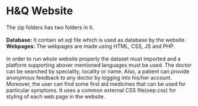 # H&Q Website 
The zip folders has two folders in it. <br>
<br><b>Database:</b> It contain wt.sql file which is used as database by the website.
<br><b>Webpages:</b> The webpages are made using HTML, CSS, JS and PHP. 
<br><br>In order to run whole website properly the dataset must imported and a platform supporting abover mentioned languages must be used. The doctor can be searched by speciality, locality or name. Also, a patient can provide anonymous feedback to any doctor by logging into his/her account. Moreover, the user can find some first aid medicines that can be used for particular symptoms. It uses a common external CSS file(oep.css) for styling of each web page in the website.
